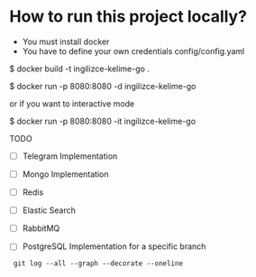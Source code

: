 # How to run this project locally?

- You must install docker
- You have to define your own credentials config/config.yaml

$ docker build -t ingilizce-kelime-go .

$ docker run -p 8080:8080 -d ingilizce-kelime-go

or if you want to interactive mode

$ docker run -p 8080:8080 -it ingilizce-kelime-go

TODO
- [ ] Telegram Implementation

- [ ] Mongo Implementation

- [ ] Redis

- [ ] Elastic Search

- [ ] RabbitMQ

- [ ] PostgreSQL Implementation for a specific branch

```
 git log --all --graph --decorate --oneline
```